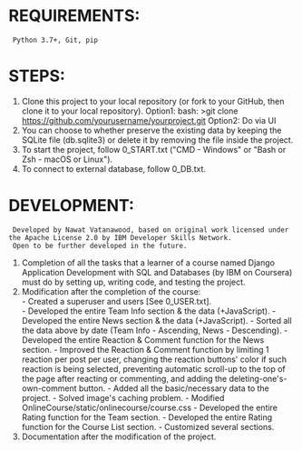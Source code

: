 # REQUIREMENTS: 
     Python 3.7+, Git, pip
# STEPS: 
1. Clone this project to your local repository (or fork to your GitHub, then clone it to your local repository).
     Option1: bash: >git clone https://github.com/yourusername/yourproject.git
     Option2: Do via UI
2. You can choose to whether preserve the existing data by keeping the SQLite file (db.sqlite3) or delete it by removing the file inside the project.  
3. To start the project, follow 0_START.txt ("CMD - Windows" or "Bash or Zsh - macOS or Linux").
4. To connect to external database, follow 0_DB.txt.

# DEVELOPMENT:
     Developed by Nawat Vatanawood, based on original work licensed under the Apache License 2.0 by IBM Developer Skills Network.
     Open to be further developed in the future.
1. Completion of all the tasks that a learner of a course named Django Application Development with SQL and Databases (by IBM on Coursera) must do 
        by setting up, writing code, and testing the project.         
2. Modification after the completion of the course:   
        - Created a superuser and users [See 0_USER.txt].  
        - Developed the entire Team Info section & the data (+JavaScript). 
        - Developed the entire News section & the data (+JavaScript).
        - Sorted all the data above by date (Team Info - Ascending, News - Descending).
        - Developed the entire Reaction & Comment function for the News section.
        - Improved the Reaction & Comment function by limiting 1 reaction per post per user, changing the reaction buttons' color if such reaction is being selected, 
	preventing automatic scroll-up to the top of the page after reacting or commenting, and adding the deleting-one's-own-comment button.
        - Added all the basic/necessary data to the project.
        - Solved image's caching problem.
        - Modified OnlineCourse/static/onlinecourse/course.css
        - Developed the entire Rating function for the Team section.
        - Developed the entire Rating function for the Course List section.
        - Customized several sections.
3. Documentation after the modification of the project.